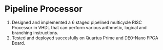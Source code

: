# Pipeline Processor

1. Designed and implemented a 6 staged pipelined multicycle RISC Processor in VHDL that can perform various arithmetic, logical and branching instructions.  
2. Tested and deployed succesfully on Quartus Prime and DE0-Nano FPGA Board. 
